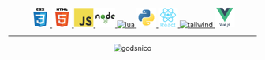 <p align="center">
  <a href="https://www.w3schools.com/css/" target="_blank" rel="noreferrer">
    <img
      src="https://raw.githubusercontent.com/devicons/devicon/master/icons/css3/css3-original-wordmark.svg"
      alt="css3"
      width="40"
      height="40"
    />
  </a>
  <a href="https://www.w3.org/html/" target="_blank" rel="noreferrer">
    <img
      src="https://raw.githubusercontent.com/devicons/devicon/master/icons/html5/html5-original-wordmark.svg"
      alt="html5"
      width="40"
      height="40"
    />
  </a>
  <a
    href="https://developer.mozilla.org/en-US/docs/Web/JavaScript"
    target="_blank"
    rel="noreferrer"
  >
    <img
      src="https://raw.githubusercontent.com/devicons/devicon/master/icons/javascript/javascript-original.svg"
      alt="javascript"
      width="40"
      height="40"
    />
  </a>
  <a href="https://nodejs.org" target="_blank" rel="noreferrer">
    <img
      src="https://raw.githubusercontent.com/devicons/devicon/master/icons/nodejs/nodejs-original-wordmark.svg"
      alt="nodejs"
      width="40"
      height="40"
    />
  </a>
  <a href="https://www.lua.org/" target="_blank" rel="noreferrer">
    <img
      src="https://cdn.jsdelivr.net/gh/devicons/devicon/icons/lua/lua-original.svg"
      alt="lua"
      width="40"
      height="40"
    />
  </a>
  <a href="https://www.python.org" target="_blank" rel="noreferrer">
    <img
      src="https://raw.githubusercontent.com/devicons/devicon/master/icons/python/python-original.svg"
      alt="python"
      width="40"
      height="40"
    />
  </a>
  <a href="https://reactjs.org/" target="_blank" rel="noreferrer">
    <img
      src="https://raw.githubusercontent.com/devicons/devicon/master/icons/react/react-original-wordmark.svg"
      alt="react"
      width="40"
      height="40"
    />
  </a>
  <a href="https://tailwindcss.com/" target="_blank" rel="noreferrer">
    <img
      src="https://www.vectorlogo.zone/logos/tailwindcss/tailwindcss-icon.svg"
      alt="tailwind"
      width="40"
      height="40"
    />
  </a>
  <a href="https://vuejs.org/" target="_blank" rel="noreferrer">
    <img
      src="https://raw.githubusercontent.com/devicons/devicon/master/icons/vuejs/vuejs-original-wordmark.svg"
      alt="vuejs"
      width="40"
      height="40"
    />
  </a>
</p>
<hr></hr>


<!--<div align="center" >
  <a href="https://github.com/godsnico/awesome-github-profile-readme/stargazers"><img src="https://img.shields.io/github/stars/godsnico/awesome-github-profile-readme" alt="Stars Badge"/></a>
  <a href="https://github.com/godsnico/awesome-github-profile-readme/network/members"><img src="https://img.shields.io/github/forks/godsnico/awesome-github-profile-readme" alt="Forks Badge"/></a>
  <a href="https://github.com/godsnico/awesome-github-profile-readme/pulls"><img src="https://img.shields.io/github/issues-pr/godsnico/awesome-github-profile-readme" alt="Pull Requests Badge"/></a>
  <a href="https://github.com/godsnico/awesome-github-profile-readme/issues"><img src="https://img.shields.io/github/issues/godsnico/awesome-github-profile-readme" alt="Issues Badge"/></a>
  <a href="https://github.com/godsnico/awesome-github-profile-readme/graphs/contributors"><img alt="GitHub contributors" src="https://img.shields.io/github/contributors/godsnico/awesome-github-profile-readme?color=2b9348"></a>
  <a href="https://github.com/godsnico/awesome-github-profile-readme/blob/master/LICENSE"><img src="https://img.shields.io/github/license/godsnico/awesome-github-profile-readme?color=2b9348" alt="License Badge"/></a>
</div>
<h1>ㅤ</h1>-->
<p align="center">
  <img
    align="center"
    src="https://github-readme-streak-stats.herokuapp.com/?user=godsnico&"
    alt="godsnico"
  />
</p>
